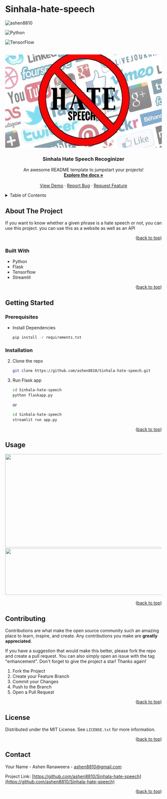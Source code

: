 # Sinhala-hate-speech
<img src="https://komarev.com/ghpvc/?username=ashen8810&label=Profile%20views&color=0e75b6&style=flat" alt="ashen8810" /> </p>
![Python](https://img.shields.io/badge/-Python-000?&logo=Python)

![TensorFlow](https://img.shields.io/badge/-TensorFlow-000?&logo=TensorFlow)
<a name="readme-top"></a>


<br />
<div align="center">
  <a href="https://github.com/ashen8810/Sinhala-hate-speech">
    <img src="images/1520125946303.jpg" alt="Logo" width="600" height="300">
  </a>

  <h3 align="center">Sinhala Hate Speech Recoginizer</h3>

   <p align="center">
    An awesome README template to jumpstart your projects!
    <br />
    <a href="https://github.com/ashen8810/Sinhala-hate-speech"><strong>Explore the docs »</strong></a>
    <br />
    <br />
    <a href="https://sinhala-hate-speech.up.railway.app/">View Demo</a>
    ·
    <a href="https://github.com/ashen8810/Sinhala-hate-speech/issues">Report Bug</a>
    ·
    <a href="https://github.com/ashen8810/Sinhala-hate-speech/issues">Request Feature</a>
  </p>
</div>


<!-- TABLE OF CONTENTS -->
<details>
  <summary>Table of Contents</summary>
  <ol>
    <li>
      <a href="#about-the-project">About The Project</a>
      <ul>
        <li><a href="#built-with">Built With</a></li>
      </ul>
    </li>
    <li>
      <a href="#getting-started">Getting Started</a>
      <ul>
        <li><a href="#prerequisites">Prerequisites</a></li>
        <li><a href="#installation">Installation</a></li>
      </ul>
    </li>
    <li><a href="#usage">Usage</a></li>
    <li><a href="#roadmap">Roadmap</a></li>
    <li><a href="#contributing">Contributing</a></li>
    <li><a href="#license">License</a></li>
    <li><a href="#contact">Contact</a></li>
    <li><a href="#acknowledgments">Acknowledgments</a></li>
  </ol>
</details>



<!-- ABOUT THE PROJECT -->
## About The Project



If you want to know whether a given phrase is a hate speech or not, you  can use this project.
you can use this as a website as well as an API 

<p align="right">(<a href="#readme-top">back to top</a>)</p>



### Built With


  - Python
  - Flask
  - Tensorflow
  - Streamlit
 
<p align="right">(<a href="#readme-top">back to top</a>)</p>



<!-- GETTING STARTED -->
## Getting Started



### Prerequisites

* Install Dependencies 
  ```sh
  pip install -r requirements.txt
  ```

### Installation


2. Clone the repo
   ```sh
   git clone https://github.com/ashen8810/Sinhala-hate-speech.git
   ```

2. Run Flask app
   ```sh
   cd Sinhala-hate-speech
   python flaskapp.py
   ```
   or
   
    ```sh
   cd Sinhala-hate-speech
   streamlit run app.py
   ```
   

<p align="right">(<a href="#readme-top">back to top</a>)</p>



<!-- USAGE EXAMPLES -->
## Usage

<a>
    <img src="https://github.com/ashen8810/resumewebsite/blob/master/assets/images/Screenshot1.png"  width="600" height="300">
  </a>
  <a>
    <img src="https://github.com/ashen8810/resumewebsite/blob/master/assets/images/Screenshot%202022-03-01%20151133.png" width="600" height="150">
  </a>

<p align="right">(<a href="#readme-top">back to top</a>)</p>



<!-- CONTRIBUTING -->
## Contributing

Contributions are what make the open source community such an amazing place to learn, inspire, and create. Any contributions you make are **greatly appreciated**.

If you have a suggestion that would make this better, please fork the repo and create a pull request. You can also simply open an issue with the tag "enhancement".
Don't forget to give the project a star! Thanks again!

1. Fork the Project
2. Create your Feature Branch 
3. Commit your Changes 
4. Push to the Branch 
5. Open a Pull Request

<p align="right">(<a href="#readme-top">back to top</a>)</p>



<!-- LICENSE -->
## License

Distributed under the MIT License. See `LICENSE.txt` for more information.

<p align="right">(<a href="#readme-top">back to top</a>)</p>



<!-- CONTACT -->
## Contact

Your Name - Ashen Ranaweera - ashen8810@gmail.com

Project Link: [https://github.com/ashen8810/Sinhala-hate-speech](https://github.com/ashen8810/Sinhala-hate-speech)

<p align="right">(<a href="#readme-top">back to top</a>)</p>


